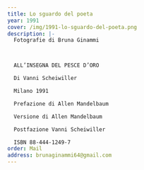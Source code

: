 ```yaml
---
title: Lo sguardo del poeta
year: 1991
cover: /img/1991-lo-sguardo-del-poeta.png
description: |-
  Fotografie di Bruna Ginammi



  ALL’INSEGNA DEL PESCE D’ORO

  Di Vanni Scheiwiller

  Milano 1991 

  Prefazione di Allen Mandelbaum

  Versione di Allen Mandelbaum

  Postfazione Vanni Scheiwiller

  ISBN 88-444-1249-7
order: Mail
address: brunaginammi64@gmail.com
---
```

